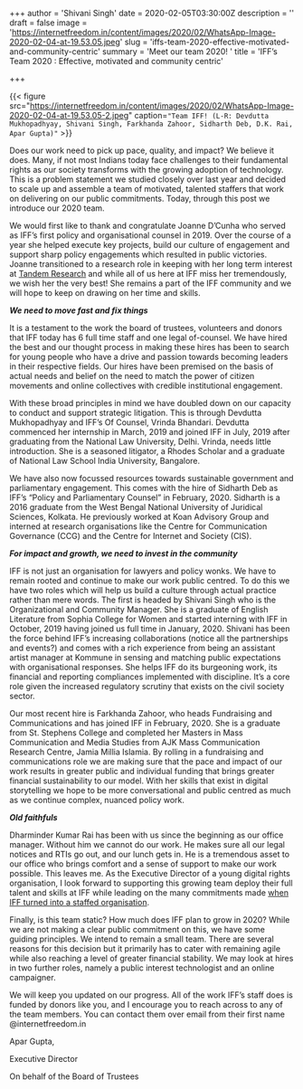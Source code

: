 +++
author = 'Shivani Singh'
date = 2020-02-05T03:30:00Z
description = ''
draft = false
image = 'https://internetfreedom.in/content/images/2020/02/WhatsApp-Image-2020-02-04-at-19.53.05.jpeg'
slug = 'iffs-team-2020-effective-motivated-and-community-centric'
summary = 'Meet our team 2020! '
title = 'IFF’s Team 2020  : Effective, motivated and community centric'

+++


{{< figure src="https://internetfreedom.in/content/images/2020/02/WhatsApp-Image-2020-02-04-at-19.53.05-2.jpeg" caption=`"Team IFF! (L-R: Devdutta Mukhopadhyay, Shivani Singh, Farkhanda Zahoor, Sidharth Deb, D.K. Rai, Apar Gupta)"` >}}

Does our work need to pick up pace, quality, and impact? We believe it does. Many, if not most Indians today face challenges to their fundamental rights as our society transforms with the growing adoption of technology. This is a problem statement we studied closely over last year and decided to scale up and assemble a team of motivated, talented staffers that work on delivering on our public commitments. Today, through this post we introduce our 2020 team.

We would first like to thank and congratulate Joanne D’Cunha who served as IFF’s first policy and organisational counsel in 2019. Over the course of a year she helped execute key projects, build our culture of engagement and support sharp policy engagements which resulted in public victories. Joanne transitioned to a research role in keeping with her long term interest at [Tandem Research](https://www.tandemresearch.org/people#associate-fellow) and while all of us here at IFF miss her tremendously, we wish her the very best! She remains a part of the IFF community and we will hope to keep on drawing on her time and skills.

_**We need to move fast and fix things**_

It is a testament to the work the board of trustees, volunteers and donors that IFF today has 6 full time staff and one legal of-counsel. We have hired the best and our thought process in making these hires has been to search for young people who have a drive and passion towards becoming leaders in their respective fields. Our hires have been premised on the basis of actual needs and belief on the need to match the power of citizen movements and online collectives with credible institutional engagement.

With these broad principles in mind we have doubled down on our capacity to conduct and support strategic litigation. This is through Devdutta Mukhopadhyay and IFF’s Of Counsel, Vrinda Bhandari. Devdutta commenced her internship in March, 2019 and joined IFF in July, 2019 after graduating from the National Law University, Delhi. Vrinda, needs little introduction. She is a seasoned litigator, a Rhodes Scholar and a graduate of National Law School India University, Bangalore.

We have also now focussed resources towards sustainable government and parliamentary engagement. This comes with the hire of Sidharth Deb as IFF’s “Policy and Parliamentary Counsel” in February, 2020. Sidharth is a 2016 graduate from the West Bengal National University of Juridical Sciences, Kolkata. He previously worked at Koan Advisory Group and interned at research organisations like the Centre for Communication Governance (CCG) and the Centre for Internet and Society (CIS).

_**For impact and growth, we need to invest in the community**_

IFF is not just an organisation for lawyers and policy wonks. We have to remain rooted and continue to make our work public centred. To do this we have two roles which will help us build a culture through actual practice rather than mere words. The first is headed by Shivani Singh who is the Organizational and Community Manager. She is a graduate of English Literature from Sophia College for Women and started interning with IFF in October, 2019 having joined us full time in January, 2020. Shivani has been the force behind IFF’s increasing collaborations (notice all the partnerships and events?) and comes with a rich experience from being an assistant artist manager at Kommune in sensing and matching public expectations with organisational responses. She helps IFF do its burgeoning work, its financial and reporting compliances implemented with discipline. It’s a core role given the increased regulatory scrutiny that exists on the civil society sector.

Our most recent hire is Farkhanda Zahoor, who heads Fundraising and Communications and has joined IFF in February, 2020. She is a graduate from St. Stephens  College and completed her Masters in Mass Communication and Media Studies from AJK Mass Communication Research Centre,  Jamia Millia Islamia.  By rolling in a fundraising and communications role we are making sure that the pace and impact of our work results in greater public and individual funding that brings greater financial sustainability to our model. With her skills that exist in digital storytelling we hope to be more conversational and public centred as much as we continue complex, nuanced policy work.

_**Old faithfuls**_

Dharminder Kumar Rai has been with us since the beginning as our office manager. Without him we cannot do our work. He makes sure all our legal notices and RTIs go out, and our lunch gets in. He is a tremendous asset to our office who brings comfort and a sense of support to make our work possible. This leaves me. As the Executive Director of a young digital rights organisation, I look forward to supporting this growing team deploy their full talent and skills at IFF while leading on the many commitments made [when IFF turned into a staffed organisation](https://internetfreedom.in/looking-towards-the-future/).

Finally, is this team static? How much does IFF plan to grow in 2020? While we are not making a clear public commitment on this, we have some guiding principles. We intend to remain a small team. There are several reasons for this decision but it primarily has to cater with remaining agile while also reaching a level of greater financial stability. We may look at hires in two further roles, namely a public interest technologist  and an online campaigner.

We will keep you updated on our progress. All of the work IFF’s staff does is funded by donors like you, and I encourage you to reach across to any of the team members. You can contact them over email from their first name @internetfreedom.in

Apar Gupta,

Executive Director

On behalf of the Board of Trustees




